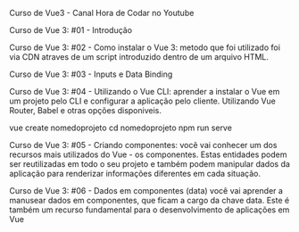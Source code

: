 Curso de Vue3 - Canal Hora de Codar no Youtube 

Curso de Vue 3: #01 - Introdução

Curso de Vue 3: #02 - Como instalar o Vue 3:
metodo que foi utilizado foi via CDN atraves de um script introduzido dentro de um arquivo HTML.

Curso de Vue 3: #03 - Inputs e Data Binding

Curso de Vue 3: #04 - Utilizando o Vue CLI:
aprender a instalar o Vue em um projeto pelo CLI e configurar a aplicação pelo cliente. Utilizando Vue Router, Babel e otras opções disponiveis.

vue create nomedoprojeto
cd nomedoprojeto
npm run serve

Curso de Vue 3: #05 - Criando componentes:
você vai conhecer um dos recursos mais utilizados do Vue - os componentes. Estas entidades podem ser reutilizadas em todo o seu projeto e também podem manipular dados da aplicação para renderizar informações diferentes em cada situação.

Curso de Vue 3: #06 - Dados em componentes (data)
você vai aprender a manusear dados em componentes, que ficam a cargo da chave data. Este é também um recurso fundamental para o desenvolvimento de aplicações em Vue

